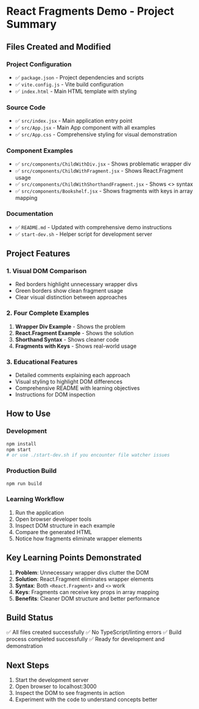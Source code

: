 # React Fragments Demo - Project Summary

## Files Created and Modified

### Project Configuration
- ✅ `package.json` - Project dependencies and scripts
- ✅ `vite.config.js` - Vite build configuration
- ✅ `index.html` - Main HTML template with styling

### Source Code
- ✅ `src/index.jsx` - Main application entry point
- ✅ `src/App.jsx` - Main App component with all examples
- ✅ `src/App.css` - Comprehensive styling for visual demonstration

### Component Examples
- ✅ `src/components/ChildWithDiv.jsx` - Shows problematic wrapper div
- ✅ `src/components/ChildWithFragment.jsx` - Shows React.Fragment usage
- ✅ `src/components/ChildWithShorthandFragment.jsx` - Shows <> syntax
- ✅ `src/components/Bookshelf.jsx` - Shows fragments with keys in array mapping

### Documentation
- ✅ `README.md` - Updated with comprehensive demo instructions
- ✅ `start-dev.sh` - Helper script for development server

## Project Features

### 1. Visual DOM Comparison
- Red borders highlight unnecessary wrapper divs
- Green borders show clean fragment usage
- Clear visual distinction between approaches

### 2. Four Complete Examples
1. **Wrapper Div Example** - Shows the problem
2. **React.Fragment Example** - Shows the solution
3. **Shorthand Syntax** - Shows cleaner code
4. **Fragments with Keys** - Shows real-world usage

### 3. Educational Features
- Detailed comments explaining each approach
- Visual styling to highlight DOM differences
- Comprehensive README with learning objectives
- Instructions for DOM inspection

## How to Use

### Development
```bash
npm install
npm start
# or use ./start-dev.sh if you encounter file watcher issues
```

### Production Build
```bash
npm run build
```

### Learning Workflow
1. Run the application
2. Open browser developer tools
3. Inspect DOM structure in each example
4. Compare the generated HTML
5. Notice how fragments eliminate wrapper elements

## Key Learning Points Demonstrated

1. **Problem**: Unnecessary wrapper divs clutter the DOM
2. **Solution**: React.Fragment eliminates wrapper elements
3. **Syntax**: Both `<React.Fragment>` and `<>` work
4. **Keys**: Fragments can receive key props in array mapping
5. **Benefits**: Cleaner DOM structure and better performance

## Build Status
✅ All files created successfully
✅ No TypeScript/linting errors
✅ Build process completed successfully
✅ Ready for development and demonstration

## Next Steps
1. Start the development server
2. Open browser to localhost:3000
3. Inspect the DOM to see fragments in action
4. Experiment with the code to understand concepts better